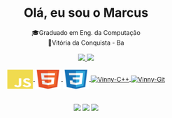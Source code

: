 <div align="center">
  <h1>Olá, eu sou o Marcus</h1>
</div>
<div align="center">
  🎓Graduado em Eng. da Computação <br>
  🏡Vitória da Conquista - Ba <br>
</div>
<br>
<div align="center">
  <a href="https://github.com/vinnyciusf5">
  <img height="180em" src="https://github-readme-stats.vercel.app/api?username=vinnyciusf5&show_icons=true&theme=tokyonight&include_all_commits=true&count_private=true"/>
  <img height="180em" src="https://github-readme-stats.vercel.app/api/top-langs/?username=vinnyciusf5&layout=compact&langs_count=7&theme=tokyonight"/>
</div>
<div style="display: inline_block" align="center"><br>
  <img align="center" alt="Vinny-Js" height="45" width="60" src="https://raw.githubusercontent.com/devicons/devicon/master/icons/javascript/javascript-plain.svg">
  <img align="center" alt="Vinny-HTML" height="45" width="60" src="https://raw.githubusercontent.com/devicons/devicon/master/icons/html5/html5-original.svg">
  <img align="center" alt="Vinny-CSS" height="45" width="60" src="https://raw.githubusercontent.com/devicons/devicon/master/icons/css3/css3-original.svg">
  <img align="center" alt="Vinny-C++" height="45" width="60" src="https://cdn.jsdelivr.net/gh/devicons/devicon/icons/cplusplus/cplusplus-original.svg">
  <img align="center" alt="Vinny-Git" height="45" width="60" src="https://cdn.jsdelivr.net/gh/devicons/devicon/icons/git/git-original.svg">
</div>
  
<br>
<br>
 
<div align="center"> 
  <a href="https://instagram.com/vinnyciusf5" target="_blank"><img src="https://img.shields.io/badge/-Instagram-%23E4405F?style=for-the-badge&logo=instagram&logoColor=white" target="_blank"></a>
  <a href = "mailto:vinnyciusf5@hotmail.com"><img src="https://img.shields.io/badge/-Gmail-%23333?style=for-the-badge&logo=gmail&logoColor=white" target="_blank"></a>
  <a href="https://www.linkedin.com/in/vinnyciusf5" target="_blank"><img src="https://img.shields.io/badge/-LinkedIn-%230077B5?style=for-the-badge&logo=linkedin&logoColor=white" target="_blank"></a> 
</div>

  
  
  
          
          
